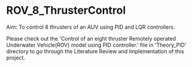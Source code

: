 # ROV_8_ThrusterControl
Aim: To control 8 thrusters of an AUV using PID and LQR controllers.

Please check out the 'Control of an eight thruster Remotely operated Underwater Vehicle(ROV) model using PID controller.' file in 'Theory_PID' directory to go through the Literature Review and Implementation of this project.
